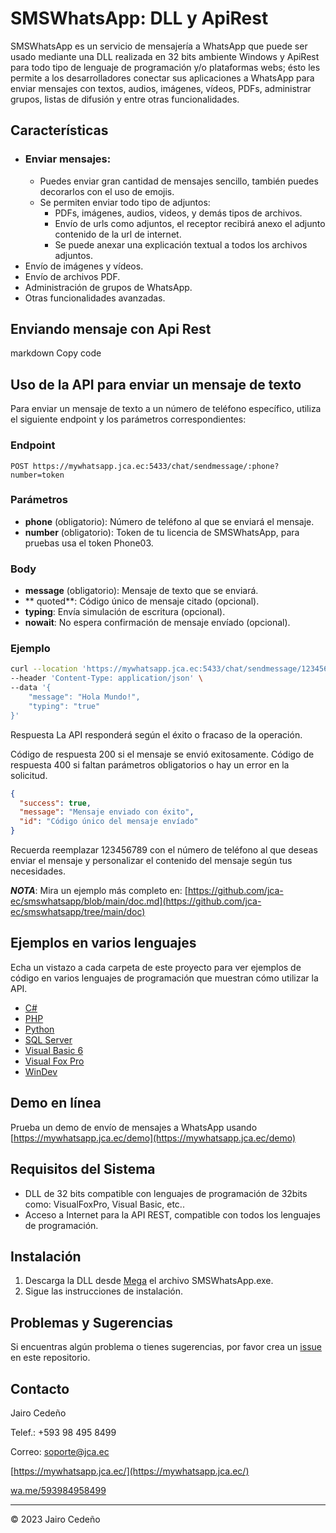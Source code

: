 # SMSWhatsApp: DLL y ApiRest

SMSWhatsApp es un servicio de mensajería a WhatsApp que puede ser usado mediante una DLL realizada en 32 bits ambiente Windows y ApiRest para todo tipo de lenguaje de programación y/o plataformas webs; ésto les permite a los desarrolladores conectar sus aplicaciones a WhatsApp para enviar mensajes con textos, audios, imágenes, vídeos, PDFs, administrar grupos, listas de difusión y entre otras funcionalidades.

## Características

- ### Enviar mensajes:
  - Puedes enviar gran cantidad de mensajes sencillo, también puedes decorarlos con el uso de emojis.
  - Se permiten enviar todo tipo de adjuntos:
    - PDFs, imágenes, audios, videos, y demás tipos de archivos.
    - Envío de urls como adjuntos, el receptor recibirá anexo el adjunto contenido de la url de internet.
    - Se puede anexar una explicación textual a todos los archivos adjuntos.
- Envío de imágenes y vídeos.
- Envío de archivos PDF.
- Administración de grupos de WhatsApp.
- Otras funcionalidades avanzadas.

## Enviando mensaje con Api Rest

markdown
Copy code
## Uso de la API para enviar un mensaje de texto

Para enviar un mensaje de texto a un número de teléfono específico, utiliza el siguiente endpoint y los parámetros correspondientes:

### Endpoint

`POST https://mywhatsapp.jca.ec:5433/chat/sendmessage/:phone?number=token`

### Parámetros

- **phone** (obligatorio): Número de teléfono al que se enviará el mensaje.
- **number** (obligatorio): Token de tu licencia de SMSWhatsApp, para pruebas usa el token Phone03.

### Body

- **message** (obligatorio): Mensaje de texto que se enviará.
- **
quoted**: Código único de mensaje citado (opcional).
- **typing**: Envía simulación de escritura (opcional).
- **nowait**: No espera confirmación de mensaje envíado (opcional).

### Ejemplo

```bash
curl --location 'https://mywhatsapp.jca.ec:5433/chat/sendmessage/123456789?number=Phone03' \
--header 'Content-Type: application/json' \
--data '{
    "message": "Hola Mundo!",   
    "typing": "true"
}'
```

Respuesta
La API responderá según el éxito o fracaso de la operación.

Código de respuesta 200 si el mensaje se envió exitosamente.
Código de respuesta 400 si faltan parámetros obligatorios o hay un error en la solicitud.

```json
{
  "success": true,
  "message": "Mensaje enviado con éxito",
  "id": "Código único del mensaje envíado"
}
```

Recuerda reemplazar 123456789 con el número de teléfono al que deseas enviar el mensaje y personalizar el contenido del mensaje según tus necesidades.

***NOTA***: Mira un ejemplo más completo en: [https://github.com/jca-ec/smswhatsapp/blob/main/doc.md](https://github.com/jca-ec/smswhatsapp/tree/main/doc) 

## Ejemplos en varios lenguajes

Echa un vistazo a cada carpeta de este proyecto para ver ejemplos de código en varios lenguajes de programación que muestran cómo utilizar la API.

- [C#](https://github.com/jca-ec/smswhatsapp/blob/main/NetCore/Program.cs)
- [PHP](https://github.com/jca-ec/smswhatsapp/tree/main/PHP)
- [Python](https://github.com/jca-ec/smswhatsapp/tree/main/Python)
- [SQL Server](https://github.com/jca-ec/smswhatsapp/tree/main/SQLServer)
- [Visual Basic 6](https://github.com/jca-ec/smswhatsapp/tree/main/VB6.0)
- [Visual Fox Pro](https://github.com/jca-ec/smswhatsapp/tree/main/Visual%20FoxPro)
- [WinDev](https://github.com/jca-ec/smswhatsapp/tree/main/WinDev) 

## Demo en línea

Prueba un demo de envío de mensajes a WhatsApp usando [https://mywhatsapp.jca.ec/demo](https://mywhatsapp.jca.ec/demo)

## Requisitos del Sistema

- DLL de 32 bits compatible con lenguajes de programación de 32bits como: VisualFoxPro, Visual Basic, etc..
- Acceso a Internet para la API REST, compatible con todos los lenguajes de programación.

## Instalación

1. Descarga la DLL desde [Mega](https://mega.nz/folder/wYRnUYKJ#y0eV2vy-Bp1bx361Wm18IA/file/1MwSGaLB) el archivo SMSWhatsApp.exe.
2. Sigue las instrucciones de instalación.

## Problemas y Sugerencias

Si encuentras algún problema o tienes sugerencias, por favor crea un [issue](https://github.com/jca-ec/smswhatsapp/issues) en este repositorio.

## Contacto

Jairo Cedeño

Telef.: +593 98 495 8499

Correo: soporte@jca.ec

[https://mywhatsapp.jca.ec/](https://mywhatsapp.jca.ec/)

[wa.me/593984958499](https://wa.me/593984958499)

---

© 2023 Jairo Cedeño
